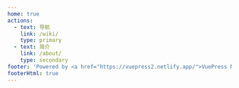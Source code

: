 ```yaml
---
home: true
actions:
  - text: 导航
    link: /wiki/
    type: primary
  - text: 简介
    link: /about/
    type: secondary
footer: 'Powered by <a href="https://vuepress2.netlify.app/">VuePress Next</a> | &copy; 2021 YFun (@oCoke)'
footerHtml: true
---
```

